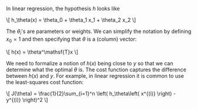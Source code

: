 In linear regression, the hypothesis $h$ looks like

\\[
h_\theta(x) = \theta_0 + \theta_1 x_1 + \theta_2 x_2
\\]

The $\theta_i$'s are parameters or weights. We can simplify the notation by defining $x_0 = 1$ and then specifying that $\theta$ is a (column) vector:

\\[
h(x) = \theta^\mathsf{T}x
\\]

We need to formalize a notion of $h(x)$ being close to $y$ so that we can determine what the optimal $\theta$ is. The cost function captures the difference between $h(x)$ and $y$. For example, in linear regression it is common to use the least-squares cost function:

\\[
J(\theta) = \frac{1}{2}\sum_{i=1}^n \left( h_\theta\left(  x^{(i)} \right) - y^{(i)}  \right)^2
\\]